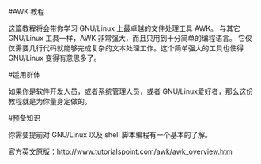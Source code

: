 #AWK 教程  

这篇教程将会带你学习 GNU/Linux 上最卓越的文件处理工具 AWK。 与其它 GNU/Linux 工具一样，AWK 非常强大，而且只用到十分简单的编程语言。 它仅仅需要几行代码就能够完成复杂的文本处理工作。这个简单强大的工具也使得 GNU/Linux 变得有意思多了。

#适用群体  

如果你是软件开发人员，或者系统管理人员，或者 GNU/Linux爱好者，那么这份教程就是为你量身定做的。

#预备知识

你需要提前对 GNU/Linux 以及 shell 脚本编程有一个基本的了解。

官方英文原版：http://www.tutorialspoint.com/awk/awk_overview.htm
